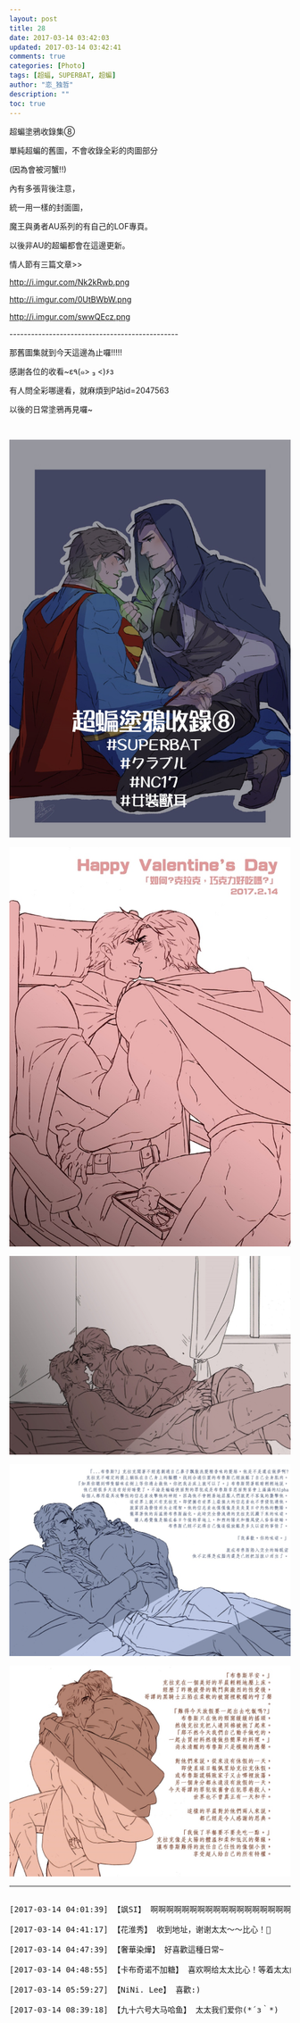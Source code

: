 ```yaml
---
layout: post
title: 28
date: 2017-03-14 03:42:03
updated: 2017-03-14 03:42:41
comments: true
categories: [Photo]
tags: [超蝠, SUPERBAT, 超蝙]
author: "恋_独哲"
description: ""
toc: true
---
```


<p>超蝙塗鴉收錄集⑧</p> 
<p>單純超蝙的舊圖，不會收錄全彩的肉圖部分</p> 
<p>(因為會被河蟹!!)</p> 
<p>內有多張背後注意，</p> 
<p>統一用一樣的封面圖，</p> 
<p>魔王與勇者AU系列的有自己的LOF專頁。</p> 
<p>以後非AU的超蝙都會在這邊更新。</p> 
<p>情人節有三篇文章&gt;&gt;</p> 
<p><a target="_blank" rel="nofollow" href="http://i.imgur.com/Nk2kRwb.png"  >http://i.imgur.com/Nk2kRwb.png</a><br /></p> 
<p><a target="_blank" rel="nofollow" href="http://i.imgur.com/0UtBWbW.png"  >http://i.imgur.com/0UtBWbW.png</a><br /></p> 
<p><a target="_blank" rel="nofollow" href="http://i.imgur.com/swwQEcz.png"  >http://i.imgur.com/swwQEcz.png</a><br /></p> 
<p>-----------------------------------------------</p> 
<p>那舊圖集就到今天這邊為止囉!!!!!</p> 
<p>感謝各位的收看~ε٩(๑&gt;&nbsp;₃&nbsp;&lt;)۶з</p> 
<p>有人問全彩哪邊看，就麻煩到P站id=2047563</p> 
<p>以後的日常塗鴉再見囉~</p> 
<p><br /></p>

![](https://raw.githubusercontent.com/alicewish/maple50821/master/img_YW5MWVN1NEpoZFVjcVVReTlUaGpKdTdjZnVoSEdkdHFjOGZMQjFjTzM3MmhNeTFOUndLRytRPT0.jpg)

![](https://raw.githubusercontent.com/alicewish/maple50821/master/img_YW5MWVN1NEpoZFVjcVVReTlUaGpKcWpRQ2g4T2s5VHVweCt2NTk2QzErK0NMZzc5MUNnaXhnPT0.jpg)

![](https://raw.githubusercontent.com/alicewish/maple50821/master/img_YW5MWVN1NEpoZFVjcVVReTlUaGpKbTc3SkVydDU4VXYya0Y4S1E5ckZPRmZwdE1qYW1QRFdRPT0.jpg)

![](https://raw.githubusercontent.com/alicewish/maple50821/master/img_YW5MWVN1NEpoZFVjcVVReTlUaGpKdlBsMTBJeXVmQnFWc0hhOVpHSm9sd2NwM2JTdEFINDdRPT0.jpg)

![](https://raw.githubusercontent.com/alicewish/maple50821/master/img_YW5MWVN1NEpoZFVjcVVReTlUaGpKaDR6V0RWdmlSZzU0VWdhL0VJTWRxY3ZNY1I1WFU0Ti9BPT0.jpg)

---

<pre>

[2017-03-14 04:01:39] 【飒SI】 啊啊啊啊啊啊啊啊啊啊啊啊啊啊啊啊啊啊啊(*๓´╰╯`๓)♡

[2017-03-14 04:41:17] 【花淮秀】 收到地址，谢谢太太～～比心！💋

[2017-03-14 04:47:39] 【奢華染燁】 好喜歡這種日常~

[2017-03-14 04:48:55] 【卡布奇诺不加糖】 喜欢啊给太太比心！等着太太的日常双手奉上小红心w

[2017-03-14 05:59:27] 【NiNi. Lee】 喜歡:)

[2017-03-14 08:39:18] 【九十六号大马哈鱼】 太太我们爱你(*´з｀*)

</pre>